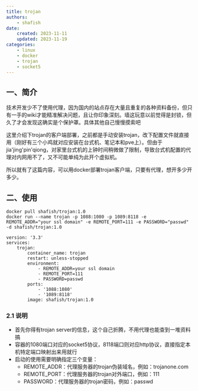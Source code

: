 ```yaml
---
title: trojan
authors:
    - shafish
date:
    created: 2023-11-11
    updated: 2023-11-19
categories:
    - linux
    - docker
    - trojan
    - socket5
---
```


## 一、简介
技术开发少不了使用代理，因为国内的站点存在大量且重复的各种资料备份，但只有一手的wiki才能精准解决问题，且让你印象深刻。墙这玩意以前觉得是封锁，但久了才会发现这确实是个保护罩。具体其他自己慢慢摸索吧

这里介绍下trojan的客户端部署，之前都是手动安装trojan，改下配置文件就直接用（刚好有三个小鸡就对应安装在台式机、笔记本和pve上）。但由于jia'jing'pin'qiong，对家里台式机的上钟时间稍微做了限制，导致台式机配置的代理对内网用不了，又不可能单纯为此开个虚拟机。

所以就有了这篇内容，可以用docker部署trojan客户端，只要有代理，想开多少开多少。

<!-- more -->

## 二、使用
``` shell
docker pull shafish/trojan:1.0
docker run --name trojan -p 1088:1080 -p 1089:8118 -e REMOTE_ADDR="your ssl domain" -e REMOTE_PORT=111 -e PASSWORD="passwd" -d shafish/trojan:1.0
```

``` shell title="docker-compose.yml"
version: '3.3'
services:
    trojan:
        container_name: trojan
        restart: unless-stopped
        environment:
            - REMOTE_ADDR=your ssl domain
            - REMOTE_PORT=111
            - PASSWORD=passwd
        ports:
            - '1088:1080'
            - '1089:8118'
        image: shafish/trojan:1.0
```

### 2.1 说明
- 首先你得有trojan server的信息，这个自己折腾，不用代理也能查到一堆资料搞
- 容器的1080端口对应的socket5协议，8118端口则对应http协议，直接指定本机特定端口映射出来用就行
- 启动的使用需要明确指定三个变量：
    - REMOTE_ADDR：代理服务器的trojan伪装域名，例如：trojanone.com
    - REMOTE_PORT：代理服务器的trojan对外端口，例如：111
    - PASSWORD：代理服务器的trojan密码，例如：passwd
